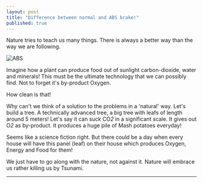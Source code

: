 ```yaml
---
layout: post
title: "Difference between normal and ABS brake!"
published: true
---
```

Nature tries to teach us many things. There is always a better way than the way we are following.

![ABS](http://i.imgur.com/PyFjc.jpg)

Imagine how a plant can produce food out of sunlight carbon-dioxide, water and minerals! This must be the ultimate technology that we can possibly find. Not to forget it's by-product Oxygen.

How clean is that! 

Why can't we think of a solution to the problems in a 'natural' way. Let's build a tree. A technically advanced tree, a big tree with leafs of length around 5 meters! Let's say it can suck CO<em>2</em> in a significant scale. It gives out O<em>2</em> as by-product. It produces a huge pile of Mash potatoes everyday!

Seems like a science fiction right. But there could be a day when every house will have this panel (leaf) on their house which produces Oxygen, Energy and Food for them! 

We just have to go along with the nature, not against it. Nature will embrace us rather killing us by Tsunami.

---------------------------
